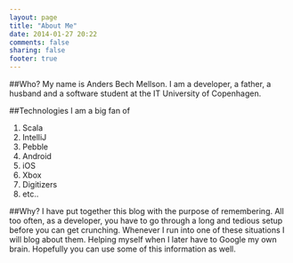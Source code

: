 ```yaml
---
layout: page
title: "About Me"
date: 2014-01-27 20:22
comments: false
sharing: false
footer: true
---
```

##Who?
My name is Anders Bech Mellson.
I am a developer, a father, a husband and a software student at the IT University of Copenhagen.

##Technologies
I am a big fan of

1. Scala
2. IntelliJ
3. Pebble
4. Android
5. iOS
6. Xbox
7. Digitizers
8. etc..

##Why?
I have put together this blog with the purpose of remembering.
All too often, as a developer, you have to go through a long and tedious setup before you can get crunching.
Whenever I run into one of these situations I will blog about them.
Helping myself when I later have to Google my own brain.
Hopefully you can use some of this information as well.